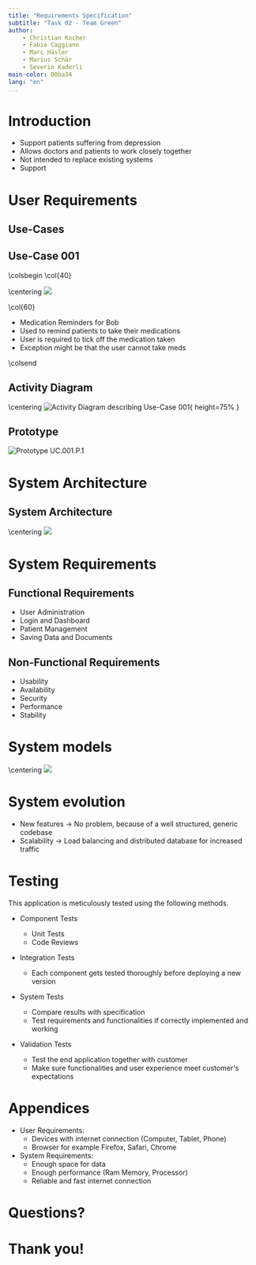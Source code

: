```yaml
---
title: "Requirements Specification"
subtitle: "Task 02 - Team Green"
author:
    - Christian Kocher
    - Fabio Caggiano
    - Marc Häsler
    - Marius Schär
    - Severin Kaderli
main-color: 00ba34
lang: "en"
...
```


# Introduction

- Support patients suffering from depression
- Allows doctors and patients to work closely together
- Not intended to replace existing systems
- Support

# User Requirements

## Use-Cases

## Use-Case 001
\colsbegin
\col{40}

\centering
![](./assets/bob.png)

\col{60}
- Medication Reminders for Bob
- Used to remind patients to take their medications
- User is required to tick off the medication taken
- Exception might be that the user cannot take meds

\colsend

## Activity Diagram

\centering
![Activity Diagram describing Use-Case 001](assets/activity_medication_reminders.png){ height=75% }

## Prototype

![Prototype UC.001.P.1](assets/prototype_medication_reminder.png)

# System Architecture

## System Architecture

\centering
![](assets/system_architecture.png)

# System Requirements

## Functional Requirements

- User Administration
- Login and Dashboard
- Patient Management
- Saving Data and Documents

## Non-Functional Requirements

- Usability
- Availability
- Security
- Performance
- Stability

# System models

\centering
![](./assets/system_model_dfd.PNG)

# System evolution

- New features $\rightarrow$ No problem, because of a well structured, generic codebase
- Scalability  $\rightarrow$ Load balancing and distributed database for increased traffic

# Testing
This application is meticulously tested using the following methods.

- Component Tests
  * Unit Tests
  * Code Reviews

- Integration Tests
  * Each component gets tested thoroughly before deploying a new version

- System Tests
  * Compare results with specification
  * Test requirements and functionalities if correctly implemented and working

- Validation Tests
  * Test the end application together with customer
  * Make sure functionalities and user experience meet customer's expectations

# Appendices

   - User Requirements:
     * Devices with internet connection (Computer, Tablet, Phone)
     * Browser for example Firefox, Safari, Chrome
   - System Requirements:
     * Enough space for data
     * Enough performance (Ram Memory, Processor)
     * Reliable and fast internet connection 

# Questions?

# Thank you!
